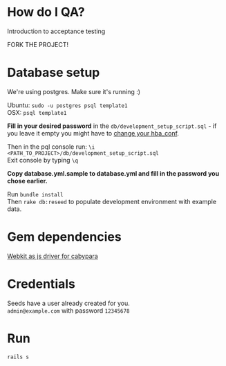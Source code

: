 # How do I QA?
Introduction to acceptance testing

FORK THE PROJECT!

# Database setup

We're using postgres. Make sure it's running :)

Ubuntu: `sudo -u postgres psql template1`  
OSX: `psql template1`

**Fill in your desired password** in the `db/development_setup_script.sql` - if you leave it empty you might have to [change your hba_conf](https://gist.github.com/p1nox/4953113).

Then in the pql console run: `\i <PATH_TO_PROJECT>/db/development_setup_script.sql`  
Exit console by typing `\q`

**Copy database.yml.sample to database.yml and fill in the password you chose earlier.**

Run `bundle install`  
Then `rake db:reseed` to populate development environment with example data.

# Gem dependencies

[Webkit as js driver for cabypara](https://github.com/thoughtbot/capybara-webkit/wiki/Installing-Qt-and-compiling-capybara-webkit)

# Credentials
Seeds have a user already created for you.  
`admin@example.com` with password `12345678`

# Run

`rails s`
